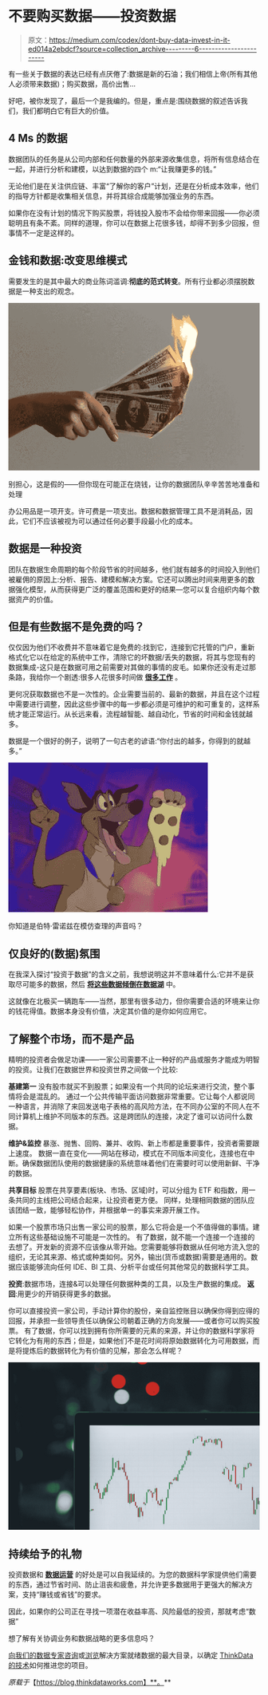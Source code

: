 # 不要购买数据——投资数据

> 原文：<https://medium.com/codex/dont-buy-data-invest-in-it-ed014a2ebdcf?source=collection_archive---------6----------------------->

有一些关于数据的表达已经有点厌倦了:数据是新的石油；我们相信上帝(所有其他人必须带来数据)；购买数据，高价出售…

好吧，被你发现了，最后一个是我编的。但是，重点是:围绕数据的叙述告诉我们，我们都明白它有巨大的价值。

## 4 Ms 的数据

数据团队的任务是从公司内部和任何数量的外部来源收集信息，将所有信息结合在一起，并进行分析和建模，以达到数据的四个 m:“让我赚更多的钱。”

无论他们是在关注供应链、丰富“了解你的客户”计划，还是在分析成本效率，他们的指导方针都是收集相关信息，并将其综合成能够加强业务的东西。

如果你在没有计划的情况下购买股票，将钱投入股市不会给你带来回报——你必须聪明且有条不紊。同样的道理，你可以在数据上花很多钱，却得不到多少回报，但事情不一定是这样的。

## 金钱和数据:改变思维模式

需要发生的是其中最大的商业陈词滥调:**彻底的范式转变**。所有行业都必须摆脱数据是一种支出的观念。

![](img/fc214aca06864a2349241fe8de35f38e.png)

别担心，这是假的——但你现在可能正在烧钱，让你的数据团队辛辛苦苦地准备和处理

办公用品是一项开支。许可费是一项支出。数据和数据管理工具不是消耗品，因此，它们不应该被视为可以通过任何必要手段最小化的成本。

## 数据是一种投资

团队在数据生命周期的每个阶段节省的时间越多，他们就有越多的时间投入到他们被雇佣的原因上:分析、报告、建模和解决方案。它还可以腾出时间来用更多的数据强化模型，从而获得更广泛的覆盖范围和更好的结果—您可以复合组织内每个数据资产的价值。

## 但是有些数据不是免费的吗？

仅仅因为他们不收费并不意味着它是免费的:找到它，连接到它托管的门户，重新格式化它以在给定的系统中工作，清除它的坏数据/丢失的数据，将其与您现有的数据集成-这只是在数据可用之前需要对其做的事情的皮毛。如果你还没有走过那条路，我给你一个剧透:很多人花很多时间做 [**很多工作**](https://blog.thinkdataworks.com/the-difference-between-data-cleansing-and-data-enrichment) 。

更何况获取数据也不是一次性的。企业需要当前的、最新的数据，并且在这个过程中需要进行调整，因此这些步骤中的每一步都必须是可维护的和可重复的，这样系统才能正常运行。从长远来看，流程越智能、越自动化，节省的时间和金钱就越多。

数据是一个很好的例子，说明了一句古老的谚语:“你付出的越多，你得到的就越多。”

![](img/5193724716116faaef44b5786357a88a.png)

你知道是伯特·雷诺兹在模仿查理的声音吗？

## 仅良好的(数据)氛围

在我深入探讨“投资于数据”的含义之前，我想说明这并不意味着什么:它并不是获取尽可能多的数据，然后 [**将这些数据倾倒在数据湖**](https://blog.thinkdataworks.com/better-data-management-solution) 中。

这就像在北极买一辆跑车——当然，那里有很多动力，但你需要合适的环境来让你的钱花得值。数据本身没有价值，决定其价值的是你如何应用它。

## 了解整个市场，而不是产品

精明的投资者会做足功课——一家公司需要不止一种好的产品或服务才能成为明智的投资。让我们在数据世界和投资世界之间做一个比较:

**基建第一** 没有股市就买不到股票；如果没有一个共同的论坛来进行交流，整个事情将会是混乱的。
通过一个公共传输平面访问数据非常重要。它让每个人都说同一种语言，并消除了来回发送电子表格的高风险方法，在不同办公室的不同人在不同计算机上维护不同版本的东西。这是跨团队的连接，决定了谁可以访问什么数据。

**维护&监控** 暴涨、抛售、回购、兼并、收购、新上市都是重要事件，投资者需要跟上速度。
数据一直在变化——网站在移动，模式在不同版本间变化，连接也在中断。确保数据团队使用的数据健康的系统意味着他们在需要时可以使用新鲜、干净的数据。

**共享目标** 股票在共享要素(板块、市场、区域)时，可以分组为 ETF 和指数，用一条共同的主线把公司结合起来，让投资者更方便。
同样，处理相同数据的团队应该团结一致，能够轻松协作，并根据单一的事实来源开展工作。

如果一个股票市场只出售一家公司的股票，那么它将会是一个不值得做的事情。建立所有这些基础设施不可能是一次性的。
有了数据，就不能一个连接一个连接的去想了。开发新的资源不应该像从零开始。您需要能够将数据从任何地方流入您的组织，无论其来源、格式或种类如何。另外，输出(货币或数据)需要是通用的。数据应该能够流向任何 IDE、BI 工具、分析平台或任何其他常见的数据科学工具。

**投资**:数据市场，连接&可以处理任何数据种类的工具，以及生产数据的集成。
**返回**:用更少的开销获得更多的数据。

你可以直接投资一家公司，手动计算你的股份，亲自监控账目以确保你得到应得的回报，并承担一些领导责任以确保公司朝着正确的方向发展——或者你可以购买股票。
有了数据，你可以找到拥有你所需要的元素的来源，并让你的数据科学家将它转化为有用的东西；但是，如果他们不是花时间将原始数据转化为可用数据，而是将提炼后的数据转化为有价值的见解，那会怎么样呢？

![](img/5cfb9b175f44be982dc9f1c99f3ca08c.png)

## 持续给予的礼物

投资数据和 [**数据运营**](https://blog.thinkdataworks.com/want-to-be-data-driven-better-start-thinking-about-dataops) 的好处是可以自我延续的。为您的数据科学家提供他们需要的东西，通过节省时间、防止沮丧和疲惫，并允许更多数据用于更强大的解决方案，支持“赚钱或省钱”的要求。

因此，如果你的公司正在寻找一项潜在收益率高、风险最低的投资，那就考虑“数据”

想了解有关协调业务和数据战略的更多信息吗？

[向我们的数据专家咨询](https://meetings.hubspot.com/eugene)或[浏览](https://marketplace.namara.io/)解决方案就绪数据的最大目录，以确定 [ThinkData 的技术](https://www.thinkdataworks.com/products/namara)如何推进您的项目。

*原载于*【https://blog.thinkdataworks.com】**。**
